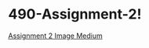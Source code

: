 # 490-Assignment-2!

[Assignment 2 Image Medium](https://github.com/zewtxv/490-Assignment-2/assets/112674938/786d510c-f211-445a-9c66-fde6f8f127fa)
